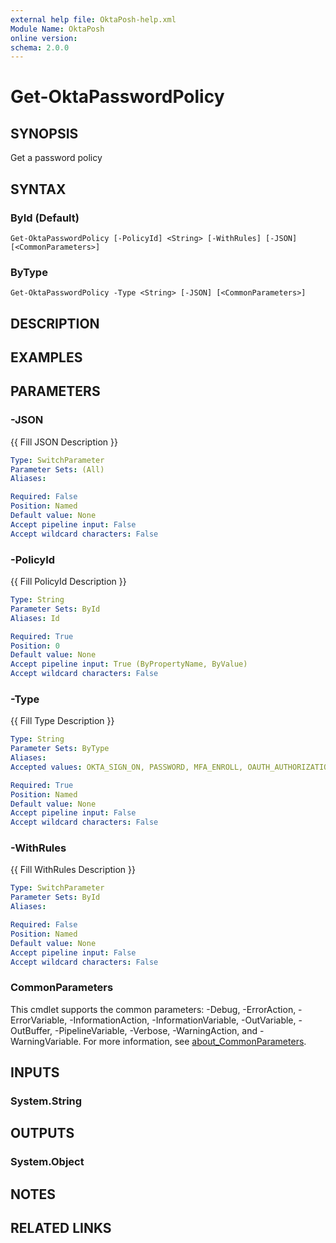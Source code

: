```yaml
---
external help file: OktaPosh-help.xml
Module Name: OktaPosh
online version:
schema: 2.0.0
---
```


# Get-OktaPasswordPolicy

## SYNOPSIS
Get a password policy

## SYNTAX

### ById (Default)
```
Get-OktaPasswordPolicy [-PolicyId] <String> [-WithRules] [-JSON] [<CommonParameters>]
```

### ByType
```
Get-OktaPasswordPolicy -Type <String> [-JSON] [<CommonParameters>]
```

## DESCRIPTION


## EXAMPLES

## PARAMETERS

### -JSON
{{ Fill JSON Description }}

```yaml
Type: SwitchParameter
Parameter Sets: (All)
Aliases:

Required: False
Position: Named
Default value: None
Accept pipeline input: False
Accept wildcard characters: False
```

### -PolicyId
{{ Fill PolicyId Description }}

```yaml
Type: String
Parameter Sets: ById
Aliases: Id

Required: True
Position: 0
Default value: None
Accept pipeline input: True (ByPropertyName, ByValue)
Accept wildcard characters: False
```

### -Type
{{ Fill Type Description }}

```yaml
Type: String
Parameter Sets: ByType
Aliases:
Accepted values: OKTA_SIGN_ON, PASSWORD, MFA_ENROLL, OAUTH_AUTHORIZATION_POLICY, IDP_DISCOVERY, USER_LIFECYCLE

Required: True
Position: Named
Default value: None
Accept pipeline input: False
Accept wildcard characters: False
```

### -WithRules
{{ Fill WithRules Description }}

```yaml
Type: SwitchParameter
Parameter Sets: ById
Aliases:

Required: False
Position: Named
Default value: None
Accept pipeline input: False
Accept wildcard characters: False
```

### CommonParameters
This cmdlet supports the common parameters: -Debug, -ErrorAction, -ErrorVariable, -InformationAction, -InformationVariable, -OutVariable, -OutBuffer, -PipelineVariable, -Verbose, -WarningAction, and -WarningVariable. For more information, see [about_CommonParameters](http://go.microsoft.com/fwlink/?LinkID=113216).

## INPUTS

### System.String

## OUTPUTS

### System.Object
## NOTES

## RELATED LINKS
